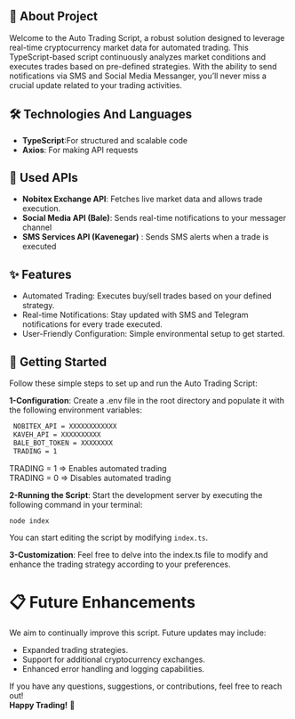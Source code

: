 ## :beginner: About Project

Welcome to the Auto Trading Script, a robust solution designed to leverage real-time cryptocurrency market data for automated trading. This TypeScript-based script continuously analyzes market conditions and executes trades based on pre-defined strategies. With the ability to send notifications via SMS and Social Media Messanger, you’ll never miss a crucial update related to your trading activities.


## :hammer_and_wrench: Technologies And Languages

* **TypeScript**:For structured and scalable code
* **Axios**: For making API requests


## :satellite: Used APIs

* **Nobitex Exchange API**: Fetches live market data and allows trade execution.
* **Social Media API (Bale)**: Sends real-time notifications to your messager channel
* **SMS Services API (Kavenegar)** : Sends SMS alerts when a trade is executed
 

 ## 	:sparkles: Features
* Automated Trading: Executes buy/sell trades based on your defined strategy. <br/>
* Real-time Notifications: Stay updated with SMS and Telegram notifications for every trade executed.<br/>
* User-Friendly Configuration: Simple environmental setup to get started.<br/>

 ## 	:runner: Getting Started

Follow these simple steps to set up and run the Auto Trading Script:

 **1-Configuration**: Create a .env file in the root directory and populate it with the following environment variables:

```bash
 NOBITEX_API = XXXXXXXXXXXX
 KAVEH_API = XXXXXXXXXX
 BALE_BOT_TOKEN = XXXXXXXX
 TRADING = 1  
```
 TRADING = 1 => Enables automated trading<br/>
 TRADING = 0 => Disables automated trading 

**2-Running the Script**: Start the development server by executing the following command in your terminal:

```bash
node index
```
You can start editing the script by modifying `index.ts`. 

**3-Customization**: Feel free to delve into the index.ts file to modify and enhance the trading strategy according to your preferences.


# :clipboard: Future Enhancements
We aim to continually improve this script. Future updates may include:

* Expanded trading strategies. 
* Support for additional cryptocurrency exchanges.
* Enhanced error handling and logging capabilities.




If you have any questions, suggestions, or contributions, feel free to reach out! </br>
**Happy Trading!** 🚀
